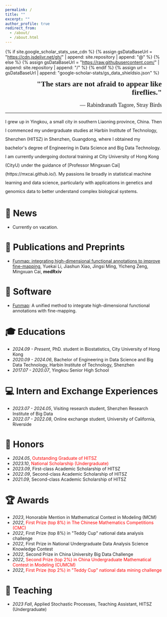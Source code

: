 ```yaml
---
permalink: /
title: ""
excerpt: ""
author_profile: true
redirect_from: 
  - /about/
  - /about.html
---
```


{% if site.google_scholar_stats_use_cdn %}
{% assign gsDataBaseUrl = "https://cdn.jsdelivr.net/gh/" | append: site.repository | append: "@" %}
{% else %}
{% assign gsDataBaseUrl = "https://raw.githubusercontent.com/" | append: site.repository | append: "/" %}
{% endif %}
{% assign url = gsDataBaseUrl | append: "google-scholar-stats/gs_data_shieldsio.json" %}

<span class='anchor' id='about-me'></span>

<div align=right><font face="Comic Sans MS" size=5><b>"The stars are not afraid to appear like fireflies."</b>
</font></div><br>
<div align=right><font face="Comic Sans MS" size=4>— Rabindranath Tagore, Stray Birds
</font></div>

---

<div style="line-height: 2;">
I grew up in Yingkou, a small city in southern Liaoning province, China. Then I commenced my undergraduate studies at Harbin Institute of Technology, Shenzhen (HITSZ) in Shenzhen, Guangdong, where I obtained my bachelor's degree of Engineering in Data Science and Big Data Technology. I am currently undergoing doctoral training at City University of Hong Kong (CityU) under the guidance of [Professor Mingxuan Cai](https://mxcai.github.io/). My passions lie broadly in statistical machine learning and data science, particularly with applications in genetics and genomics data to better understand complex biological systems.
</div>

# 📰 News
- Currently on vacation.

# 📝 Publications and Preprints 

- [Funmap: integrating high-dimensional functional annotations to improve fine-mapping](https://www.medrxiv.org/content/10.1101/2024.06.25.24309459v1), Yuekai Li, Jiashun Xiao, Jingsi Ming, Yicheng Zeng, Mingxuan Cai, **medRxiv**

# 💾 Software
- [Funmap](https://github.com/LeeHITsz/Funmap): A unified method to integrate high-dimensional functional annotations with fine-mapping.

# 🎓 Educations
- *2024.09 - Present*, PhD. student in Biostatistics, City University of Hong Kong
- *2020.09 - 2024.06*, Bachelor of Engineering in Data Science and Big Data Technology, Harbin Institute of Technology, Shenzhen
- *2017.07 - 2020.07*, Yingkou Senior High School

# 💻 Intern and Exchange Experiences
- *2023.07 - 2024.05*, Visiting research student, Shenzhen Research Institute of Big Data
- *2022.07 - 2022.08*, Online exchange student, University of California, Riverside

# 🏅 Honors
- *2024.05*, <font color=red>Outstanding Graduate of HITSZ</font>
- *2023.10*, <font color=red>National Scholarship (Undergraduate)</font>
- *2023.09*, First-class Academic Scholarship of HITSZ
- *2022.09*, Second-class Academic Scholarship of HITSZ
- *2021.09*, Second-class Academic Scholarship of HITSZ

# 🏆 Awards
- *2023*, Honorable Mention in Mathematical Contest in Modeling (MCM)
- *2022*, <font color=red>First Prize (top 8%) in The Chinese Mathematics Competitions (CMC)</font>
- *2022*, First Prize (top 8%) in "Teddy Cup" national data analysis challenge
- *2022*, First Prize in National Undergraduate Data Analysis Science Knowledge Contest
- *2022*, Second Prize in China University Big Data Challenge
- *2022*, <font color=red>Second Prize (top 2%) in China Undergraduate Mathematical Contest in Modeling (CUMCM)</font>
- *2022*, <font color=red>First Prize (top 2%) in "Teddy Cup" national data mining challenge</font>

# 📖 Teaching
- *2023 Fall*, Applied Stochastic Processes, Teaching Assistant, HITSZ (Undergraduate)
